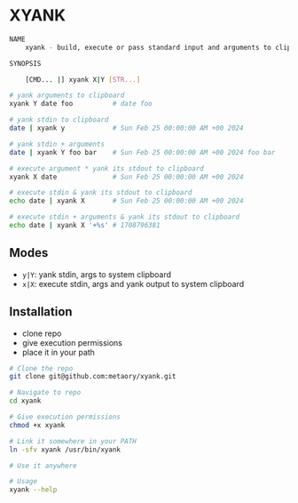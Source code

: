 XYANK
=====

```bash
NAME
	xyank - build, execute or pass standard input and arguments to clipboard

SYNOPSIS

	[CMD... |] xyank X|Y [STR...]

# yank arguments to clipboard
xyank Y date foo          # date foo

# yank stdin to clipboard
date | xyank y            # Sun Feb 25 00:00:00 AM +00 2024

# yank stdin + arguments
date | xyank Y foo bar    # Sun Feb 25 00:00:00 AM +00 2024 foo bar

# execute argument * yank its stdout to clipboard
xyank X date              # Sun Feb 25 00:00:00 AM +00 2024

# execute stdin & yank its stdout to clipboard
echo date | xyank X       # Sun Feb 25 00:00:00 AM +00 2024

# execute stdin + arguments & yank its stdout to clipboard
echo date | xyank X '+%s' # 1708796381
```

Modes
-----
- `y|Y`: yank stdin, args to system clipboard
- `x|X`: execute stdin, args and yank output to system clipboard

Installation
------------

- clone repo
- give execution permissions
- place it in your path

```bash
# Clone the repo
git clone git@github.com:metaory/xyank.git

# Navigate to repo
cd xyank

# Give execution permissions
chmod +x xyank

# Link it somewhere in your PATH
ln -sfv xyank /usr/bin/xyank

# Use it anywhere

# Usage
xyank --help
```

